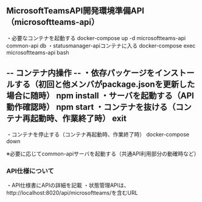 ## MicrosoftTeamsAPI開発環境準備API（microsoftteams-api）
・必要なコンテナを起動する
docker-compose up -d microsoftteams-api common-api db
・statusmanager-apiコンテナに入る
docker-compose exec microsoftteams-api bash

-- コンテナ内操作 --
・依存パッケージをインストールする（初回と他メンバがpackage.jsonを更新した場合に随時）
npm install
・サーバを起動する（API動作確認時）
npm start
・コンテナを抜ける（コンテナ再起動時、作業終了時）
exit
------------------
・コンテナを停止する（コンテナ再起動時、作業終了時）
docker-compose down

※必要に応じてcommon-apiサーバを起動する（共通API利用部分の動確時など）

### API仕様について
・API仕様書にAPIの詳細を記載
・状態管理APIは、http://localhost:8020/api/microsoftteams/を含むURL
